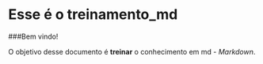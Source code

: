 # Esse é o treinamento_md
###Bem vindo!

O objetivo desse documento é **treinar** o conhecimento em md - _Markdown_.
